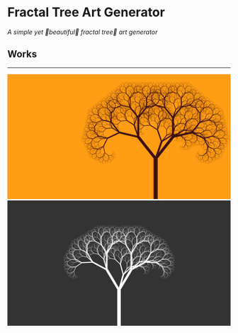 # Fractal Tree Art Generator

_A simple yet 🌸beautiful🌸 fractal tree🌳 art generator_

## Works

---

![Design 1](./designs/beautiful-fractal-tree-1.png)
![Design 2](./designs/beautiful-fractal-tree-2.png)

